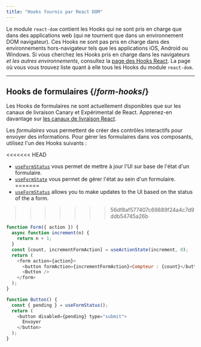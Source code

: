 ```yaml
---
title: "Hooks fournis par React DOM"
---
```


<Intro>

Le module `react-dom` contient les Hooks qui ne sont pris en charge que dans des applications web (qui ne tournent que dans un environnement DOM navigateur). Ces Hooks ne sont pas pris en charge dans des environnements hors-navigateur tels que les applications iOS, Android ou Windows. Si vous cherchez les Hooks pris en charge dans les navigateurs *et les autres environnements*, consultez la [page des Hooks React](/reference/react). La page où vous vous trouvez liste quant à elle tous les Hooks du module `react-dom`.

</Intro>

---

## Hooks de formulaires {/*form-hooks*/}

<Canary>

Les Hooks de formulaires ne sont actuellement disponibles que sur les canaux de livraison Canary et Expérimental de React. Apprenez-en davantage sur [les canaux de livraison React](/community/versioning-policy#all-release-channels).

</Canary>

Les *formulaires* vous permettent de créer des contrôles interactifs pour envoyer des informations.  Pour gérer les formulaires dans vos composants, utilisez l'un des Hooks suivants :

<<<<<<< HEAD
* [`useFormStatus`](/reference/react-dom/hooks/useFormStatus) vous permet de mettre à jour l'UI sur base de l'état d'un formulaire.
* [`useFormState`](/reference/react-dom/hooks/useFormState) vous permet de gérer l'état au sein d'un formulaire.
=======
* [`useFormStatus`](/reference/react-dom/hooks/useFormStatus) allows you to make updates to the UI based on the status of the a form.
>>>>>>> 56df8af577407c69889f24a4c7d9ddb54745a26b

```js
function Form({ action }) {
  async function increment(n) {
    return n + 1;
  }
  const [count, incrementFormAction] = useActionState(increment, 0);
  return (
    <form action={action}>
      <button formAction={incrementFormAction}>Compteur : {count}</button>
      <Button />
    </form>
  );
}

function Button() {
  const { pending } = useFormStatus();
  return (
    <button disabled={pending} type="submit">
      Envoyer
    </button>
  );
}
```
